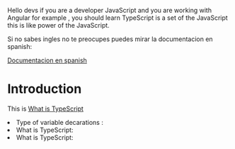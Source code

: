  Hello devs if you are a developer JavaScript and you are working with Angular
 for example ,  you should learn TypeScript is a set of the JavaScript this is like power of the JavaScript.

  Si no sabes ingles no te preocupes puedes mirar la documentacion en spanish: 
  
  [Documentacion en spanish](#)

   
   <H1> Introduction </h1>
   
This is [What is TypeScript](https://stackoverflow.com/questions/12694530/what-is-typescript-and-why-would-i-use-it-in-place-of-javascript) 
   
   <li>Type of variable  decarations :</li>
   <li>What is TypeScript:</li>
   <li>What is TypeScript:</li>

